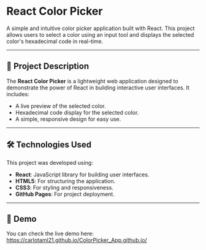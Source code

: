 # React Color Picker

A simple and intuitive color picker application built with React. This project allows users to select a color using an input tool and displays the selected color's hexadecimal code in real-time.

---

## 📝 Project Description

The **React Color Picker** is a lightweight web application designed to demonstrate the power of React in building interactive user interfaces. It includes:
- A live preview of the selected color.
- Hexadecimal code display for the selected color.
- A simple, responsive design for easy use.

---

## 🛠️ Technologies Used

This project was developed using:

- **React**: JavaScript library for building user interfaces.
- **HTML5**: For structuring the application.
- **CSS3**: For styling and responsiveness.
- **GitHub Pages**: For project deployment.

---
## 🎨 Demo

You can check the live demo here:
https://carlotaml21.github.io/ColorPicker_App.github.io/


